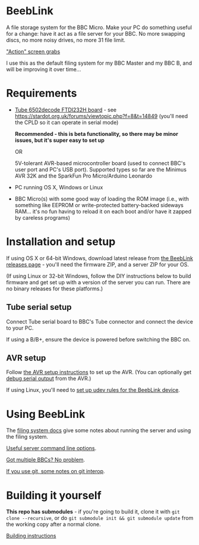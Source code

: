 # BeebLink

A file storage system for the BBC Micro. Make your PC do something
useful for a change: have it act as a file server for your BBC. No
more swapping discs, no more noisy drives, no more 31 file limit.

["Action" screen grabs](./docs/screens.md)

I use this as the default filing system for my BBC Master and my BBC
B, and will be improving it over time...

# Requirements

* [Tube 6502decode FTDI232H board](https://stardot.org.uk/forums/viewtopic.php?f=3&t=14398) -
  see https://stardot.org.uk/forums/viewtopic.php?f=8&t=14849 (you'll
  need the CPLD so it can operate in serial mode)
  
  **Recommended - this is beta functionality, so there may be minor
  issues, but it's super easy to set up**

  OR

  5V-tolerant AVR-based microcontroller board (used to connect BBC's
  user port and PC's USB port). Supported types so far are the Minimus
  AVR 32K and the SparkFun Pro Micro/Arduino Leonardo
  
* PC running OS X, Windows or Linux
* BBC Micro(s) with some good way of loading the ROM image (i.e., with
  something like EEPROM or write-protected battery-backed sideways
  RAM... it's no fun having to reload it on each boot and/or have it
  zapped by careless programs)

# Installation and setup

If using OS X or 64-bit Windows, download latest release from
[the BeebLink releases page](https://github.com/tom-seddon/beeblink/releases) -
you'll need the firmware ZIP, and a server ZIP for your OS.

(If using Linux or 32-bit Windows, follow the DIY instructions below
to build firmware and get set up with a version of the server you can
run. There are no binary releases for these platforms.)

## Tube serial setup

Connect Tube serial board to BBC's Tube connector and connect the
device to your PC.

If using a B/B+, ensure the device is powered before switching the BBC
on. 

## AVR setup

Follow [the AVR setup instructions](./docs/setup.md) to set up the
AVR. (You can optionally get [debug serial output](./docs/serial.md) from
the AVR.)

If using Linux, you'll need to
[set up udev rules for the BeebLink device](./docs/udev.md).

# Using BeebLink

The [filing system docs](./docs/fs.md) give some notes about running
the server and using the filing system.

[Useful server command line options](./docs/server.md).

[Got multiple BBCs? No problem](./docs/multi.md). 

[If you use git, some notes on git interop](./docs/git.md).

# Building it yourself

**This repo has submodules** - if you're going to build it, clone it
with `git clone --recursive`, or do `git submodule init && git
submodule update` from the working copy after a normal clone.

[Building instructions](./docs/build.md)
